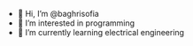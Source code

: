 - 👋 Hi, I’m @baghrisofia
- 👀 I’m interested in programming 
- 🌱 I’m currently learning electrical engineering

<!---
baghrisofia/baghrisofia is a ✨ special ✨ repository because its `README.md` (this file) appears on your GitHub profile.
You can click the Preview link to take a look at your changes.
--->
